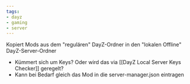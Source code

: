 ```yaml
---
tags:
- dayz
- gaming
- server
---
```


Kopiert Mods aus dem "regulären" DayZ-Ordner in den "lokalen Offline" DayZ-Server-Ordner

- Kümmert sich um Keys? Oder wird das via [[DayZ Local Server Keys Checker]] geregelt?
- Kann bei Bedarf gleich das Mod in die server-manager.json eintragen
